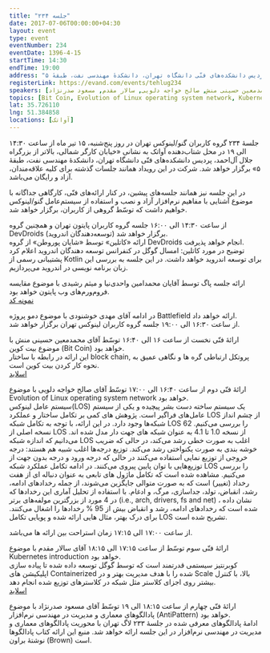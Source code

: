 ```yaml
---
title: "جلسه ۲۳۴"
date: 2017-07-06T00:00:00+04:30
layout: event
type: event
eventNumber: 234
eventDate: 1396-4-15
startTime: 14:30
endTime: 19:00
address: "خیابان کارگر شمالی، بالاتر از بزرگراه جلال آل‌احمد، پردیس دانشکده‌های فنّی دانشگاه تهران، دانشکدهٔ مهندسی نفت، طبقهٔ ۵"
registerLink: https://evand.com/events/tehlug234
speakers: [محمدمعین حسینی منش, صالح خواجه دلویی, سالار مقدم, مسعود صدرنژاد]
topics: [Bit Coin, Evolution of Linux operating system network, Kubernetes, مهندسی نرم‌افزار]
lat: 35.726110
lng: 51.384858
locations: [آواتک]
---
```

جلسهٔ ۲۳۴ گروه کاربران گنو/لینوکس تهران در روز پنج‌شنبه، ۱۵ تیر ماه از ساعت ۱۴:۳۰ الی ۱۹ در محل شتاب‌دهنده آواتک به نشانی «خیابان کارگر شمالی، بالاتر از بزرگراه جلال آل‌احمد، پردیس دانشکده‌های فنّی دانشگاه تهران، دانشکدهٔ مهندسی نفت، طبقهٔ ۵» برگزار خواهد شد. شرکت در این رویداد همانند جلسات گذشته برای کلیه علاقه‌مندان، آزاد و رایگان می‌باشد.

در این جلسه نیز همانند جلسه‌‌های پیشین، در کنار ارائه‌های فنّی، کارگاهی جداگانه با موضوع آشنایی با مفاهیم نرم‌افزار آزاد و نصب و استفاده از سیستم‌عامل گنو/لینوکس خواهیم داشت که توسّط گروهی از کاربران، برگزار خواهد شد.

از ساعت ۱۴:۳۰ الی ۱۶:۰۰ جلسه گروه کاربران پایتون تهران و همچنین گروه DevDroids (توسعه‌دهندگان اندروید) برگزار خواهد شد.  
ارائه «کاتلین» توسط «شایان پوروطن» از گروه DevDroids انجام خواهد پذیرفت.  
توضیح در مورد کاتلین: امسال گوگل در کنفرانس توسعه دهندگان اندروید اعلام کرد پشتیبانی رسمی از Kotlin برای توسعه اندروید خواهد داشت. در این جلسه به بررسی این زبان برنامه نویسی در اندروید می‌پردازیم.

ارائه جلسه پاگ توسط آقایان محمدامین واحدی‌نیا و میثم رشیدی با موضوع مقایسه فروم‌ورم‌های وب پایتون خواهد بود.  
[نمونه کد](https://github.com/Mr0Null/PUG-234-test-files)

در ادامه آقای مهدی خوشنودی با موضوع دمو پروژه Battlefield ارائه خواهد داد.  
از ساعت ۱۶:۳۰ الی ۱۹:۰۰ جلسه گروه کاربران لینوکس تهران برگزار خواهد شد.

ارائهٔ فنّی نخست از ساعت ۱۶ الی ۱۶:۴۰ توسّط آقای محمدمعین حسینی منش با موضوع بیت کوین (Bit Coin) خواهد بود.  
این ارائه در رابطه با ساختار block chain, پروتکل ارتباطی گره ها و نگاهی عمیق به نحوه کار کردن بیت کوین است.  
[اسلاید](https://www.slideshare.net/MohammadMoeinHossein/how-bitcoin-works-77642719)

ارائهٔ فنّی دوم از ساعت ۱۶:۴۰ الی ۱۷:۰۰ توسّط آقای صالح خواجه دلویی با موضوع Evolution of Linux operating system network خواهد بود.  
سیستم عامل لینوکس(LOS) یک سیستم ساخته دست بشر پیچیده و یکی از سیستم‌ عامل‌های فراگیر است. پژوهش های کمی بر تکامل ساختار و عملکرد LOS از چشم انداز شبکه‌ها وجود دارد. در این ارائه، با توجه به تکامل شبکه LOS را بررسی می‌کنیم. 62 نسخه اصلی از LOS از نسخه 1.0 تا 4.1 به عنوان شبکه های جهت دار مدل شده اند. می‌دانیم که اندازه شبکه LOS اغلب به صورت خطی رشد می‌کند، در حالی که ضریب خوشه بندی به صورت یکنواختی رشد می‌کند. توزیع‌ درجه‌ها اغلب شبیه هم هستند: درجه خروجی از توزیع نمایی استفاده می‌کنند در حالی که درجه ورود و درجه بدون جهت از توزیع‌هایی با توان پایین پیروی می‌کنند. در ادامه تکامل عملکرد شبکه LOS را بررسی می‌کنیم. مشاهده شده است که تکامل ماژول های تابعی به عنوان دنباله ای از هفت رخداد (تغییر) است که به صورت متوالی جایگزین می‌شوند، از جمله رخدادهای ادامه، رشد، انقباض، تولد، جداسازی، مرگ، و ادغام. با استفاده از تحلیل آماری این رخدادها که در 4 مورد از بزرگترین مولفه‌های برتر (i.e., arch, drivers, fs and net) ، نشان داده شده است که رخدادهای ادامه، رشد و انقباض بیش از 95 % رخدادها را اشغال می‌کنند. برای درک بهتر، مثال هایی ارائه شده و پویایی تکامل LOS تشریح شده است.

از ساعت ۱۷:۰۰ الی ۱۷:۱۵ زمان استراحت بین ارائه ها می‌باشد.

ارائهٔ فنّی سوم توسّط از ساعت ۱۷:۱۵ الی ۱۸:۱۵ آقای سالار مقدم با موضوع Kubernetes introduction خواهد بود.  
کوبرنتیز سیستمی قدرتمند است که توسط گوگل توسعه داده شده تا پیاده سازی اپلیکیشن های Containerized شده را با هدف مدیریت بهتر و در Scale بالا، با کنترل بیشتر روی اجزای کلاستر مثل شبکه در کلاسترهای توزیع شده انجام دهد.  
[اسلاید](/events/presentations/234/kubernetes.pdf)

ارائهٔ فنّی چهارم از ساعت ۱۸:۱۵ الی ۱۹ توسّط آقای مسعود صدرنژاد با موضوع پادالگوهای معماری و مدیریت در مهندسی نرم‌افزار (AntiPattern) خواهد بود.  
ادامهٔ پادالگوهای معرفی شده در جلسهٔ ۲۳۳ لاگ تهران با محوریت پادالگوهای معماری و مدیریت در مهندسی نرم‌افزار در این جلسه ارائه خواهد شد. منبع این ارائه کتاب پادالگوها نوشتهٔ براون (Brown) است.
